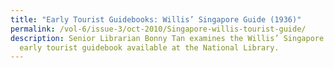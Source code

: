 ```yaml
---
title: "Early Tourist Guidebooks: Willis’ Singapore Guide (1936)"
permalink: /vol-6/issue-3/oct-2010/Singapore-willis-tourist-guide/
description: Senior Librarian Bonny Tan examines the Willis’ Singapore Guide, an
  early tourist guidebook available at the National Library.
---
```

